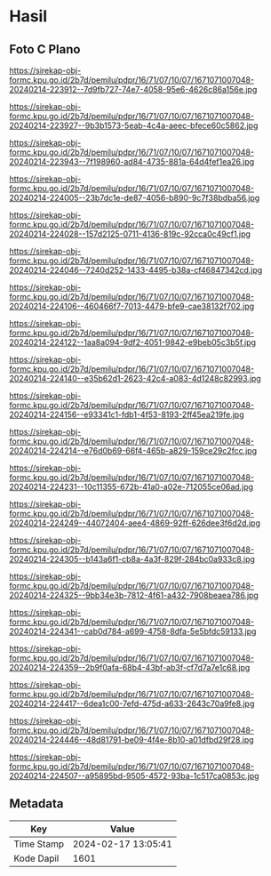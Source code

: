 # Hasil

## Foto C Plano

https://sirekap-obj-formc.kpu.go.id/2b7d/pemilu/pdpr/16/71/07/10/07/1671071007048-20240214-223912--7d9fb727-74e7-4058-95e6-4626c86a156e.jpg

https://sirekap-obj-formc.kpu.go.id/2b7d/pemilu/pdpr/16/71/07/10/07/1671071007048-20240214-223927--9b3b1573-5eab-4c4a-aeec-bfece60c5862.jpg

https://sirekap-obj-formc.kpu.go.id/2b7d/pemilu/pdpr/16/71/07/10/07/1671071007048-20240214-223943--7f198960-ad84-4735-881a-64d4fef1ea26.jpg

https://sirekap-obj-formc.kpu.go.id/2b7d/pemilu/pdpr/16/71/07/10/07/1671071007048-20240214-224005--23b7dc1e-de87-4056-b890-9c7f38bdba56.jpg

https://sirekap-obj-formc.kpu.go.id/2b7d/pemilu/pdpr/16/71/07/10/07/1671071007048-20240214-224028--157d2125-0711-4136-819c-92cca0c49cf1.jpg

https://sirekap-obj-formc.kpu.go.id/2b7d/pemilu/pdpr/16/71/07/10/07/1671071007048-20240214-224046--7240d252-1433-4495-b38a-cf46847342cd.jpg

https://sirekap-obj-formc.kpu.go.id/2b7d/pemilu/pdpr/16/71/07/10/07/1671071007048-20240214-224106--460466f7-7013-4479-bfe9-cae38132f702.jpg

https://sirekap-obj-formc.kpu.go.id/2b7d/pemilu/pdpr/16/71/07/10/07/1671071007048-20240214-224122--1aa8a094-9df2-4051-9842-e9beb05c3b5f.jpg

https://sirekap-obj-formc.kpu.go.id/2b7d/pemilu/pdpr/16/71/07/10/07/1671071007048-20240214-224140--e35b62d1-2623-42c4-a083-4d1248c82993.jpg

https://sirekap-obj-formc.kpu.go.id/2b7d/pemilu/pdpr/16/71/07/10/07/1671071007048-20240214-224156--e93341c1-fdb1-4f53-8193-2ff45ea219fe.jpg

https://sirekap-obj-formc.kpu.go.id/2b7d/pemilu/pdpr/16/71/07/10/07/1671071007048-20240214-224214--e76d0b69-66f4-465b-a829-159ce29c2fcc.jpg

https://sirekap-obj-formc.kpu.go.id/2b7d/pemilu/pdpr/16/71/07/10/07/1671071007048-20240214-224231--10c11355-672b-41a0-a02e-712055ce06ad.jpg

https://sirekap-obj-formc.kpu.go.id/2b7d/pemilu/pdpr/16/71/07/10/07/1671071007048-20240214-224249--44072404-aee4-4869-92ff-626dee3f6d2d.jpg

https://sirekap-obj-formc.kpu.go.id/2b7d/pemilu/pdpr/16/71/07/10/07/1671071007048-20240214-224305--b143a6f1-cb8a-4a3f-829f-284bc0a933c8.jpg

https://sirekap-obj-formc.kpu.go.id/2b7d/pemilu/pdpr/16/71/07/10/07/1671071007048-20240214-224325--9bb34e3b-7812-4f61-a432-7908beaea786.jpg

https://sirekap-obj-formc.kpu.go.id/2b7d/pemilu/pdpr/16/71/07/10/07/1671071007048-20240214-224341--cab0d784-a699-4758-8dfa-5e5bfdc59133.jpg

https://sirekap-obj-formc.kpu.go.id/2b7d/pemilu/pdpr/16/71/07/10/07/1671071007048-20240214-224359--2b9f0afa-68b4-43bf-ab3f-cf7d7a7e1c68.jpg

https://sirekap-obj-formc.kpu.go.id/2b7d/pemilu/pdpr/16/71/07/10/07/1671071007048-20240214-224417--6dea1c00-7efd-475d-a633-2643c70a9fe8.jpg

https://sirekap-obj-formc.kpu.go.id/2b7d/pemilu/pdpr/16/71/07/10/07/1671071007048-20240214-224446--48d81791-be09-4f4e-8b10-a01dfbd29f28.jpg

https://sirekap-obj-formc.kpu.go.id/2b7d/pemilu/pdpr/16/71/07/10/07/1671071007048-20240214-224507--a95895bd-9505-4572-93ba-1c517ca0853c.jpg


## Metadata

| Key        | Value               |
| ---------- | ------------------- |
| Time Stamp | 2024-02-17 13:05:41 |
| Kode Dapil | 1601                |




